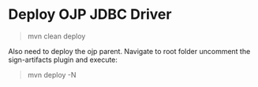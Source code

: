 # Deploy OJP JDBC Driver

> mvn clean deploy

Also need to deploy the ojp parent. Navigate to root folder uncomment the sign-artifacts plugin and execute:

> mvn deploy -N